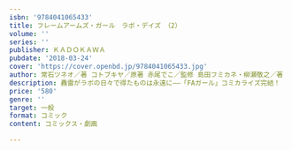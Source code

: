 ```yaml
---
isbn: '9784041065433'
title: フレームアームズ・ガール　ラボ・デイズ　（2）
volume: ''
series: ''
publisher: ＫＡＤＯＫＡＷＡ
pubdate: '2018-03-24'
cover: 'https://cover.openbd.jp/9784041065433.jpg'
author: 常石ツネオ／著 コトブキヤ／原著 赤尾でこ／監修 島田フミカネ・柳瀬敬之／著
description: 轟雷がラボの日々で得たものは永遠に――「FAガール」コミカライズ完結！
price: '580'
genre: ''
target: 一般
format: コミック
content: コミックス・劇画

---
```

